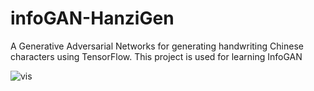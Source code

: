 # infoGAN-HanziGen
A Generative Adversarial Networks for generating handwriting Chinese characters using TensorFlow.
This project is used for learning InfoGAN

![vis](.\vis.gif)